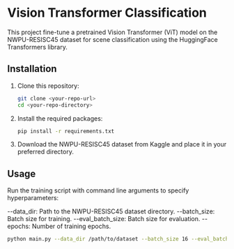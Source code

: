 # Vision Transformer Classification

This project fine-tune a pretrained Vision Transformer (ViT) model on the NWPU-RESISC45 dataset for scene classification using the HuggingFace Transformers library.

## Installation

1. Clone this repository:
    ```bash
    git clone <your-repo-url>
    cd <your-repo-directory>
    ```

2. Install the required packages:
    ```bash
    pip install -r requirements.txt
    ```

3. Download the NWPU-RESISC45 dataset from Kaggle and place it in your preferred directory.


## Usage

Run the training script with command line arguments to specify hyperparameters:


--data_dir: Path to the NWPU-RESISC45 dataset directory.
--batch_size: Batch size for training.
--eval_batch_size: Batch size for evaluation.
--epochs: Number of training epochs.

```bash
python main.py --data_dir /path/to/dataset --batch_size 16 --eval_batch_size 16 --epochs 10
